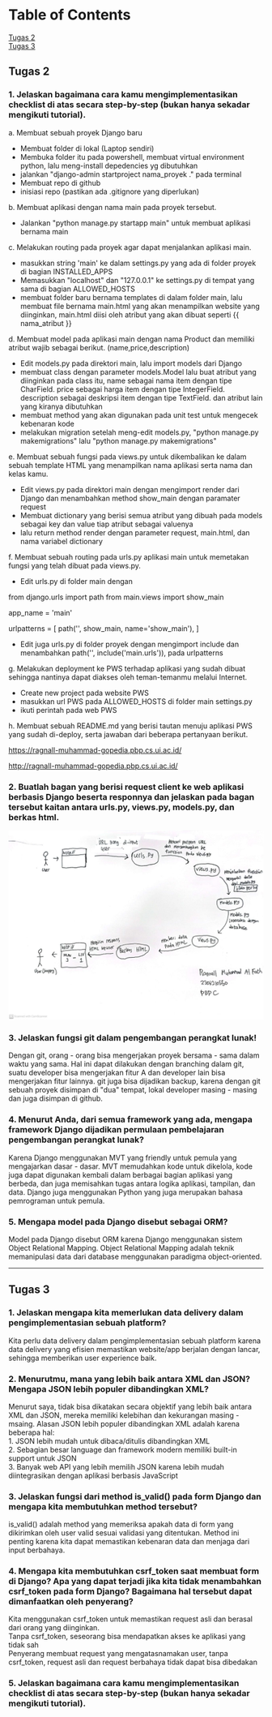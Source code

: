# Table of Contents
[Tugas 2](#Tugas-2) <br>
[Tugas 3](#Tugas-3)

## Tugas 2
### 1. Jelaskan bagaimana cara kamu mengimplementasikan checklist di atas secara step-by-step (bukan hanya sekadar mengikuti tutorial).
a. Membuat sebuah proyek Django baru
- Membuat folder di lokal (Laptop sendiri)
- Membuka folder itu pada powershell, membuat virtual environment python, lalu meng-install depedencies yg dibutuhkan
- jalankan "django-admin startproject nama_proyek ." pada terminal
- Membuat repo di github
- inisiasi repo (pastikan ada .gitignore yang diperlukan)

b. Membuat aplikasi dengan nama main pada proyek tersebut.
- Jalankan "python manage.py startapp main" untuk membuat aplikasi bernama main

c. Melakukan routing pada proyek agar dapat menjalankan aplikasi main.
- masukkan string 'main' ke dalam settings.py yang ada di folder proyek di bagian INSTALLED_APPS
- Memasukkan "localhost" dan "127.0.0.1" ke settings.py di tempat yang sama di bagian ALLOWED_HOSTS
- membuat folder baru bernama templates di dalam folder main, lalu membuat file bernama main.html yang akan menampilkan website yang diinginkan, main.html diisi oleh atribut yang akan dibuat seperti {{ nama_atribut }}

d. Membuat model pada aplikasi main dengan nama Product dan memiliki atribut wajib sebagai berikut. (name,price,description)
- Edit models.py pada direktori main, lalu import models dari Django
- membuat class dengan parameter models.Model lalu buat atribut yang diinginkan pada class itu,
name sebagai nama item dengan tipe CharField.
price sebagai harga item dengan tipe IntegerField.
description sebagai deskripsi item dengan tipe TextField.
dan atribut lain yang kiranya dibutuhkan
- membuat method yang akan digunakan pada unit test untuk mengecek kebenaran kode
- melakukan migration setelah meng-edit models.py, "python manage.py makemigrations" lalu "python manage.py makemigrations"

e. Membuat sebuah fungsi pada views.py untuk dikembalikan ke dalam sebuah template HTML yang menampilkan nama aplikasi serta nama dan kelas kamu.
- Edit views.py pada direktori main dengan mengimport render dari Django dan menambahkan method show_main dengan paramater request
- Membuat dictionary yang berisi semua atribut yang dibuah pada models sebagai key dan value tiap atribut sebagai valuenya
- lalu return method render dengan parameter request, main.html, dan nama variabel dictionary

f. Membuat sebuah routing pada urls.py aplikasi main untuk memetakan fungsi yang telah dibuat pada views.py.
- Edit urls.py di folder main dengan

from django.urls import path
from main.views import show_main

app_name = 'main'

urlpatterns = [
    path('', show_main, name='show_main'),
]

- Edit juga urls.py di folder proyek dengan mengimport include dan menambahkan 
path('', include('main.urls')),
pada urlpatterns

g. Melakukan deployment ke PWS terhadap aplikasi yang sudah dibuat sehingga nantinya dapat diakses oleh teman-temanmu melalui Internet.
- Create new project pada website PWS
- masukkan url PWS pada ALLOWED_HOSTS di folder main settings.py
- ikuti perintah pada web PWS

h. Membuat sebuah README.md yang berisi tautan menuju aplikasi PWS yang sudah di-deploy, serta jawaban dari beberapa pertanyaan berikut.

https://ragnall-muhammad-gopedia.pbp.cs.ui.ac.id/

http://ragnall-muhammad-gopedia.pbp.cs.ui.ac.id/

### 2. Buatlah bagan yang berisi request client ke web aplikasi berbasis Django beserta responnya dan jelaskan pada bagan tersebut kaitan antara urls.py, views.py, models.py, dan berkas html.

![Bagan No 2](./main/static/images/Bagan%20README%20no%202.jpeg)

### 3. Jelaskan fungsi git dalam pengembangan perangkat lunak!
Dengan git, orang - orang bisa mengerjakan proyek bersama - sama dalam waktu yang sama. Hal ini dapat dilakukan dengan branching dalam git, suatu developer bisa mengerjakan fitur A dan developer lain bisa mengerjakan fitur lainnya. git juga bisa dijadikan backup, karena dengan git sebuah proyek disimpan di "dua" tempat, lokal developer masing - masing dan juga disimpan di github.

### 4. Menurut Anda, dari semua framework yang ada, mengapa framework Django dijadikan permulaan pembelajaran pengembangan perangkat lunak?
Karena Django menggunakan MVT yang friendly untuk pemula yang mengajarkan dasar - dasar. MVT memudahkan kode untuk dikelola, kode juga dapat digunakan kembali dalam berbagai bagian aplikasi yang berbeda, dan juga memisahkan tugas antara logika aplikasi, tampilan, dan data. Django juga menggunakan Python yang juga merupakan bahasa pemrograman untuk pemula.

### 5. Mengapa model pada Django disebut sebagai ORM?
Model pada Django disebut ORM karena Django menggunakan sistem Object Relational Mapping. Object Relational Mapping adalah teknik memanipulasi data dari database menggunakan paradigma object-oriented.

---

## Tugas 3

### 1. Jelaskan mengapa kita memerlukan data delivery dalam pengimplementasian sebuah platform?
Kita perlu data delivery dalam pengimplementasian sebuah platform karena data delivery yang efisien memastikan website/app berjalan dengan lancar, sehingga memberikan user experience baik.
### 2. Menurutmu, mana yang lebih baik antara XML dan JSON? Mengapa JSON lebih populer dibandingkan XML?
Menurut saya, tidak bisa dikatakan secara objektif yang lebih baik antara XML dan JSON, mereka memiliki kelebihan dan kekurangan masing - msaing. Alasan JSON lebih populer dibandingkan XML adalah karena beberapa hal:
<br>1. JSON lebih mudah untuk dibaca/ditulis dibandingkan XML
<br>2. Sebagian besar language dan framework modern memiliki built-in support untuk JSON
<br>3. Banyak web API yang lebih memilih JSON karena lebih mudah diintegrasikan dengan aplikasi berbasis JavaScript
### 3. Jelaskan fungsi dari method is_valid() pada form Django dan mengapa kita membutuhkan method tersebut?
is_valid() adalah method yang memeriksa apakah data di form yang dikirimkan oleh user valid sesuai validasi yang ditentukan. Method ini penting karena kita dapat memastikan kebenaran data dan menjaga dari input berbahaya.
### 4. Mengapa kita membutuhkan csrf_token saat membuat form di Django? Apa yang dapat terjadi jika kita tidak menambahkan csrf_token pada form Django? Bagaimana hal tersebut dapat dimanfaatkan oleh penyerang?
Kita menggunakan csrf_token untuk memastikan request asli dan berasal dari orang yang diinginkan. <br>
Tanpa csrf_token, seseorang bisa mendapatkan akses ke aplikasi yang tidak sah<br>
Penyerang membuat request yang mengatasnamakan user, tanpa csrf_token, request asli dan request berbahaya tidak dapat bisa dibedakan

### 5. Jelaskan bagaimana cara kamu mengimplementasikan checklist di atas secara step-by-step (bukan hanya sekadar mengikuti tutorial).
